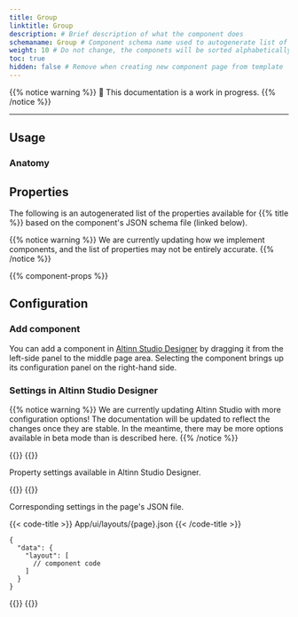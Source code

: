 ```yaml
---
title: Group
linktitle: Group
description: # Brief description of what the component does
schemaname: Group # Component schema name used to autogenerate list of properies from json schema (replace with appropriate component name)
weight: 10 # Do not change, the componets will be sorted alphabetically
toc: true
hidden: false # Remove when creating new component page from template
---
```

<!-- HOW TO USE THIS TEMPLATE
- Read the comments within each section for guidance.
- Delete comments and content that are not relevant.
- When the documentation is ready for publishing, remove "hidden: false" from the frontmatter.
- If the documentation is complete, remove the warning that it's a work in progress.

Se [Image](../image/) for an example.
-->

{{% notice warning %}}
🚧 This documentation is a work in progress.
{{% /notice %}}

---

## Usage

<!-- Brief description of the component and how it is used. -->

### Anatomy

<!-- 

Image/diagram with numbered callouts.
1. Take a screenshot of the basic version of the component with good copy (text).
2. Use the [PowerPoint file](../numbered-callouts-anatomy.pptx) to add numbers to the screenshot
3. Group screenshot and numbering, save as image, and add to documentation
4. Include key with description of callouts below using anatomy-list shortcode (see example for formatting).

Example:

![Example image and alt text anatomy](../image/image-and-alt-text-en.png)

{{% anatomy-list %}}
1. **Image**: Photo, screenshot, illustration, or graphic.
2. **Alternative text**: Used by screen readers and displayed if the image can not be rendered.
{{% /anatomy-list %}} 

-->

<!-- 
Add the following sections if relevant:

### Behavior

(How the component behaves in different contexts)

### Style

(Visual styling (e.g. alignment, padding, dos and don'ts))

### Best Practices

(Industry standards, dos and don'ts)

### Content guidelines

(E.g. punctuation rules, standard labels, etc.)

### Accessibility

(Component-specific best practices for accessibility.)

### Mobile

(How to apply component in mobile environments.)

### Related

(List of related components or patterns, include links)

-->

## Properties

The following is an autogenerated list of the properties available for {{% title %}} based on the component's JSON schema file (linked below).

{{% notice warning %}}
We are currently updating how we implement components, and the list of properties may not be entirely accurate.
{{% /notice %}}

<!-- The `component-props` shortcode automatically generates a list of component properties from the component's json schema.
The component name can be explicitly given as argument (e.g. `component-props "Grid"`).
If no argument is given, the shortcode pulls the component name from 'schemaname' in the frontmatter. -->

{{% component-props %}}

## Configuration

### Add component

You can add a component in [Altinn Studio Designer](/app/getting-started/ui-editor/) by dragging it from the left-side panel to the middle page area.
Selecting the component brings up its configuration panel on the right-hand side.

### Settings in Altinn Studio Designer

{{% notice warning %}}
We are currently updating Altinn Studio with more configuration options!
 The documentation will be updated to reflect the changes once they are stable.
  In the meantime, there may be more options available in beta mode than is described here.
{{% /notice %}}

{{<content-version-selector classes="border-box">}}
{{<content-version-container version-label="Altinn Studio Designer">}}

Property settings available in Altinn Studio Designer.

<!--
Screenshot of settings panel in Designer.
Key with description of settings. See example for format. Include property (code) name in parentheses.

Example:

![Image settings](../image/screenshot-image-settings.png)

- **Komponent-ID** (`id`): Automatically generated component ID (editable).
- **Kilde** (`src`): Link or path to the [image source](#image-source).
- **Alternativ tekst** (`textResourceBindings.altTextImg`): Alternative text. Create new or pick existing [text resource](/app/development/ux/texts/#add-and-change-texts-in-an-application).
- **Bredde** (`width`): Image width as a percentage, with 100% as the original image size.
- **Plassering** (`align`): [Horizontal alignment of image](#horizontal-alignment-with-align).

-->

{{</content-version-container>}}
{{<content-version-container version-label="Code">}}

Corresponding settings in the page's JSON file.

<!--
Replace "component code" in the below code block with the actual component code that corresponds to the settings in Designer.

Indicate line numbers to highlight the component code (e.g. hl_lines="4-13").
 -->

{{< code-title >}}
App/ui/layouts/{page}.json
{{< /code-title >}}

```json{hl_lines=""}
{
  "data": {
    "layout": [
      // component code
    ]
  }
}
```

{{</content-version-container>}}
{{</content-version-selector>}}


<!-- 
Add sections describing the configuration of properties specific for the component.
- Use the below Designer/Code tabs shortcode to display the settings.
- Include screenshots and examples where appropriate.
- If the settings are only available in code, use only the Code tab.
- Add file path or other info within the code-title shortcode (shown at the top of the code block)
- Consider highlighting relevant parts of the code
  - Examples:
    single line: hl_lines="5"
    range: hl_lines="4-13"
    multiple lines and ranges: hl_lines=["1-4", "7", "20"]

Shortcode for tabs:

{{<content-version-selector classes="border-box">}}
{{<content-version-container version-label="Altinn Studio Designer">}}

{{</content-version-container>}}

{{<content-version-container version-label="Code">}}

{{< code-title >}}

{{< /code-title >}}

```{hl_lines=[""]}


```
{{</content-version-container>}}
{{</content-version-selector>}}
-->